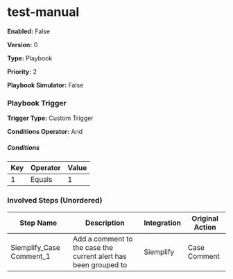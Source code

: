 # test-manual




**Enabled:** False

**Version:** 0

**Type:** Playbook

**Priority:** 2

**Playbook Simulator:** False


### Playbook Trigger
**Trigger Type:** Custom Trigger

**Conditions Operator:** And

##### Conditions
|Key|Operator|Value|
|---|--------|-----|
|1|Equals|1|


### Involved Steps (Unordered)
|Step Name|Description|Integration|Original Action|
|---------|-----------|-----------|---------------|
|Siemplify_Case Comment_1|Add a comment to the case the current alert has been grouped to|Siemplify|Case Comment|

